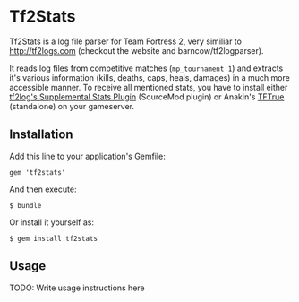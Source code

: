 # Tf2Stats

Tf2Stats is a log file parser for Team Fortress 2, very similiar to http://tf2logs.com (checkout the website and barncow/tf2logparser).

It reads log files from competitive matches (`mp_tournament 1`) and extracts it's various information (kills, deaths, caps, heals, damages) in a much more accessible manner. To receive all mentioned stats, you have to install either [tf2log's Supplemental Stats Plugin](http://tf2logs.com/plugins) (SourceMod plugin) or Anakin's [TFTrue](http://tftrue.redline-utilities.net/) (standalone) on your gameserver.

## Installation

Add this line to your application's Gemfile:

    gem 'tf2stats'

And then execute:

    $ bundle

Or install it yourself as:

    $ gem install tf2stats

## Usage

TODO: Write usage instructions here